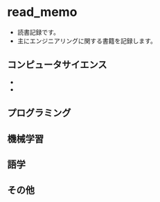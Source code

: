 # read_memo
- 読書記録です。
- 主にエンジニアリングに関する書籍を記録します。

## コンピュータサイエンス
-
-

## プログラミング

## 機械学習

## 語学

## その他
